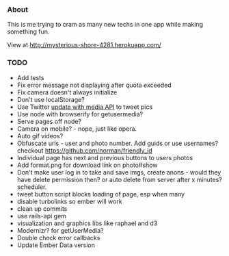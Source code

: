 ### About
This is me trying to cram as many new techs in one app while making something fun.

View at http://mysterious-shore-4281.herokuapp.com/

### TODO
- Add tests
- Fix error message not displaying after quota exceeded
- Fix camera doesn't always initialize
- Don't use localStorage?
- Use Twitter [update with media API](https://dev.twitter.com/docs/api/1/post/statuses/update_with_media) to tweet pics
- Use node with browserify for getusermedia?
- Serve pages off node?
- Camera on mobile? - nope, just like opera.
- Auto gif videos?
- Obfuscate urls - user and photo number. Add guids or use usernames? checkout https://github.com/norman/friendly_id
- Individual page has next and previous buttons to users photos
- Add format.png for download link on photo#show
- Don't make user log in to take and save imgs, create anons - would they have delete permission then? or auto delete from server after x minutes? scheduler.
- tweet button script blocks loading of page, esp when many
- disable turbolinks so ember will work
- clean up commits
- use rails-api gem
- visualization and graphics libs like raphael and d3
- Modernizr? for getUserMedia?
- Double check error callbacks
- Update Ember Data version


